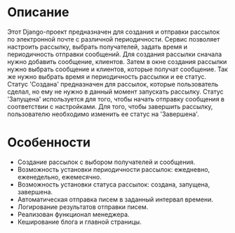 # Описание
Этот Django-проект предназначен для создания и отправки рассылок по электронной почте с различной периодичности. 
Сервис позволяет настроить рассылку, выбрать получателей, задать время и периодичность отправки сообщений.
Для создания рассылки сначала нужно добавить сообщение, клиентов. Затем в окне создания рассылки нужно выбрать сообщение
и клиентов, которые получат сообщение. Так же нужно выбрать время и периодичность рассылки и ее статус.
Статус 'Создана' предназначен для рассылок, которые пользователь сделал, но ему не нужно в данный момент запускать рассылку.
Статус 'Запущена' используется для того, чтобы начать отправку сообщения в соответствии с настройками.
Для того, чтобы завершить рассылку, пользователю необходимо изменить ее статус на 'Завершена'.

# Особенности
- Создание рассылок с выбором получателей и сообщения.
- Возможность установки периодичности рассылок: ежедневно, еженедельно, ежемесячно.
- Возможность установки статуса рассылок: создана, запущена, завершена.
- Автоматическая отправка писем в заданный интервал времени.
- Логирование результатов отправки писем.
- Реализован функционал менеджера.
- Кеширование блога и главной страницы.